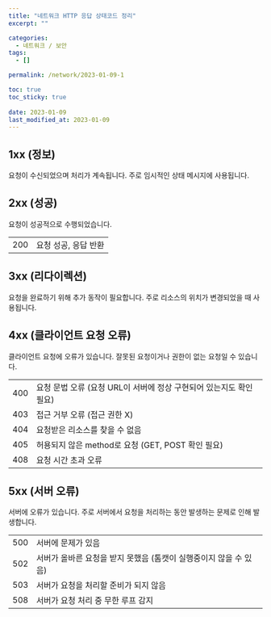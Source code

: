 ```yaml
---
title: "네트워크 HTTP 응답 상태코드 정리"
excerpt: ""

categories:
  - 네트워크 / 보안
tags:
  - []

permalink: /network/2023-01-09-1

toc: true
toc_sticky: true
 
date: 2023-01-09
last_modified_at: 2023-01-09
---
```


## 1xx (정보)
요청이 수신되었으며 처리가 계속됩니다. 주로 임시적인 상태 메시지에 사용됩니다.

## 2xx (성공)
요청이 성공적으로 수행되었습니다.
<table class="table_2_left">
  <tbody>
    <tr>
      <td>200</td>
      <td>요청 성공, 응답 반환</td>
    </tr>
  </tbody>
</table>

## 3xx (리다이렉션)
요청을 완료하기 위해 추가 동작이 필요합니다. 주로 리소스의 위치가 변경되었을 때 사용됩니다.

## 4xx (클라이언트 요청 오류)
클라이언트 요청에 오류가 있습니다. 잘못된 요청이거나 권한이 없는 요청일 수 있습니다.  
<table class="table_2_left">
  <tbody>
    <tr>
      <td>400</td>
      <td>요청 문법 오류 (요청 URL이 서버에 정상 구현되어 있는지도 확인 필요)</td>
    </tr>
    <tr>
      <td>403</td>
      <td>접근 거부 오류 (접근 권한 X)</td>
    </tr>
    <tr>
      <td>404</td>
      <td>요청받은 리소스를 찾을 수 없음</td>
    </tr>
    <tr>
      <td>405</td>
      <td>허용되지 않은 method로 요청 (GET, POST 확인 필요)</td>
    </tr>
    <tr>
      <td>408 </td>
      <td>요청 시간 초과 오류</td>
    </tr>
  </tbody>
</table>

## 5xx (서버 오류)
서버에 오류가 있습니다. 주로 서버에서 요청을 처리하는 동안 발생하는 문제로 인해 발생합니다.
<table class="table_2_left">
  <tbody>
    <tr>
      <td>500</td>
      <td>서버에 문제가 있음</td>
    </tr>
    <tr>
      <td>502</td>
      <td>서버가 올바른 요청을 받지 못했음 (톰캣이 실행중이지 않을 수 있음)</td>
    </tr>
    <tr>
      <td>503</td>
      <td>서버가 요청을 처리할 준비가 되지 않음</td>
    </tr>
    <tr>
      <td>508 </td>
      <td>서버가 요청 처리 중 무한 루프 감지</td>
    </tr>
  </tbody>
</table>